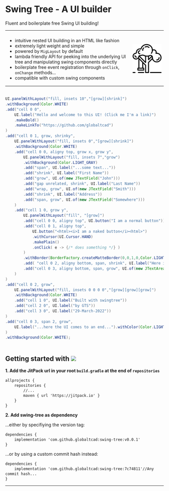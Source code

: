 
# Swing Tree - A UI builder #

Fluent and boilerplate free Swing UI building!

<table>
<tr>
<th></th>
<th></th>
</tr>
<tr>
<td> 

- intuitive nested UI building in an HTML like fashion
- extremely light weight and simple
- powered by `MigLayout` by default
- lambda friendly API for peeking into the underlying UI tree and manipulating swing components directly
- boilerplate free event registration through `onClick`, `onChange` methods...
- compatible with custom swing components
	
</td>
<td>
	
<img href="https://www.flaticon.com/free-icons/swing" title="swing icons" src="docs/img/swing.png" style="width:200px;"/>
</td>
</tr>
</table>


```java
	
UI.panelWithLayout("fill, insets 10","[grow][shrink]")
.withBackground(Color.WHITE)
.add("cell 0 0",
    UI.label("Hello and welcome to this UI! (Click me I'm a link)")
    .makeBold()
    .makeLinkTo("https://github.com/globaltcad")
)
.add("cell 0 1, grow, shrinky",
    UI.panelWithLayout("fill, insets 0","[grow][shrink]")
    .withBackground(Color.WHITE)
    .add("cell 0 0, aligny top, grow x, grow y",
        UI.panelWithLayout("fill, insets 7","grow")
        .withBackground(Color.LIGHT_GRAY)
        .add("span", UI.label("...some text..."))
        .add("shrink", UI.label("First Name"))
        .add("grow", UI.of(new JTextField("John")))
        .add("gap unrelated, shrink", UI.label("Last Name"))
        .add("wrap, grow", UI.of(new JTextField("Smith")))
        .add("shrink", UI.label("Address"))
        .add("span, grow", UI.of(new JTextField("Somewhere")))
    )
    .add("cell 1 0, grow y",
        UI.panelWithLayout("fill", "[grow]")
        .add("cell 0 0, aligny top", UI.button("I am a normal button"))
        .add("cell 0 1, aligny top",
            UI.button("<html><i>I am a naked button</i><html>")
            .withCursor(UI.Cursor.HAND)
            .makePlain()
            .onClick( e -> {/* does something */} )
        )
        .withBorder(BorderFactory.createMatteBorder(0,0,1,0,Color.LIGHT_GRAY))
        .add( "cell 0 2, aligny bottom, span, shrink", UI.label("Here is a text area:"))
        .add("cell 0 3, aligny bottom, span, grow", UI.of(new JTextArea("Anything...")))
    )
)
.add("cell 0 2, grow",
    UI.panelWithLayout("fill, insets 0 0 0 0","[grow][grow][grow]")
    .withBackground(Color.WHITE)
    .add("cell 1 0", UI.label("Built with swingtree"))
    .add("cell 2 0", UI.label("by GTS"))
    .add("cell 3 0", UI.label("29-March-2022"))
)
.add("cell 0 3, span 2, grow",
    UI.label("...here the UI comes to an end...").withColor(Color.LIGHT_GRAY)
)
.withBackground(Color.WHITE);
	
```

## Getting started with [![](https://jitpack.io/v/globaltcad/swing-tree.svg)](https://jitpack.io/#globaltcad/swing-tree) ##
**1. Add the JitPack url in your root `build.gradle` at the end of `repositories`**
```
allprojects {
	repositories {
		//...
		maven { url 'https://jitpack.io' }
	}
}
```
**2. Add swing-tree as dependency**

...either by specifiying the version tag:
```
dependencies {
	implementation 'com.github.globaltcad:swing-tree:v0.0.1'
}
```
...or by using a custom commit hash instead:
```
dependencies {
	implementation 'com.github.globaltcad:swing-tree:7c74811'//Any commit hash...
}
```
---

